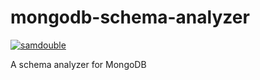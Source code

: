 # mongodb-schema-analyzer

[![samdouble](https://circleci.com/gh/samdouble/mongodb-schema-analyzer.svg?style=svg)](https://circleci.com/gh/samdouble/mongodb-schema-analyzer)

A schema analyzer for MongoDB
